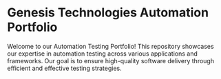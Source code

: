 # Genesis Technologies Automation Portfolio

Welcome to our Automation Testing Portfolio! This repository showcases our expertise in automation testing across various applications and frameworks. Our goal is to ensure high-quality software delivery through efficient and effective testing strategies.